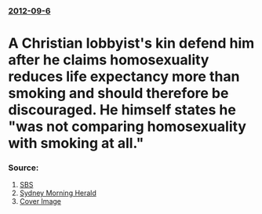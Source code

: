 ### [2012-09-6](/news/2012/09/6/index.md)

# A Christian lobbyist's kin defend him after he claims homosexuality reduces life expectancy more than smoking and should therefore be discouraged. He himself states he "was not comparing homosexuality with smoking at all." 




### Source:

1. [SBS](http://www.sbs.com.au/news/article/1689743/Smoking-gay-quotation-misrepresented-ACL)
2. [Sydney Morning Herald](http://news.smh.com.au/breaking-news-national/christian-lobby-defends-gay-slur-20120906-25gxe.html)
2. [Cover Image](http://images.smh.com.au/2011/08/09/2545355/facebook-thumb-smh.png)
